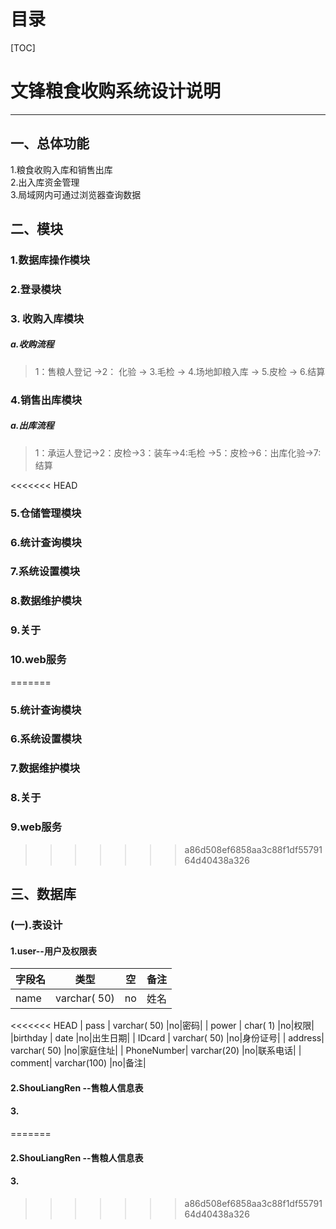 # 目录
[TOC]
# 文锋粮食收购系统设计说明
---
## 一、总体功能
1.粮食收购入库和销售出库  
2.出入库资金管理  
3.局域网内可通过浏览器查询数据  
## 二、模块  
### 1.数据库操作模块
### 2.登录模块 

### 3. 收购入库模块
##### a.收购流程  
>1：售粮人登记 ->2： 化验 -> 3.毛检 -> 4.场地卸粮入库 -> 5.皮检 -> 6.结算  

### 4.销售出库模块  
##### a.出库流程
>1：承运人登记->2：皮检->3：装车->4:毛检 ->5：皮检->6：出库化验->7:结算

<<<<<<< HEAD
### 5.仓储管理模块
### 6.统计查询模块  
### 7.系统设置模块  
### 8.数据维护模块  
### 9.关于  
### 10.web服务
=======
### 5.统计查询模块  
### 6.系统设置模块  
### 7.数据维护模块  
### 8.关于  
### 9.web服务
>>>>>>> a86d508ef6858aa3c88f1df5579164d40438a326

## 三、数据库

### (一).表设计
#### 1.user--用户及权限表

|字段名| 类型 |空|备注|
| ---- | ---- |--|--|
| name | varchar( 50) |no|姓名|
<<<<<<< HEAD
| pass | varchar( 50) |no|密码|
| power | char( 1) |no|权限|
|birthday | date |no|出生日期|
| IDcard | varchar( 50) |no|身份证号|
| address| varchar( 50) |no|家庭住址|
| PhoneNumber| varchar(20) |no|联系电话|
| comment| varchar(100) |no|备注|

#### 2.ShouLiangRen --售粮人信息表
#### 3.
=======




#### 2.ShouLiangRen --售粮人信息表
#### 3.
>>>>>>> a86d508ef6858aa3c88f1df5579164d40438a326
